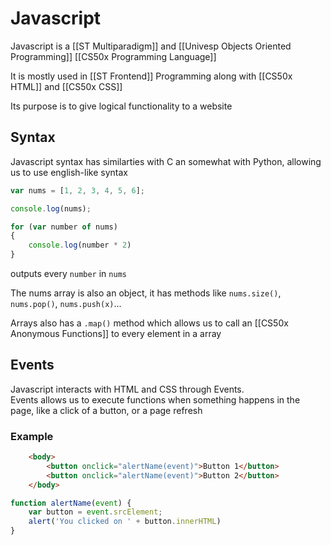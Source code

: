 # Javascript
Javascript is a [[ST Multiparadigm]] and [[Univesp Objects Oriented Programming]] [[CS50x Programming Language]]

It is mostly used in [[ST Frontend]] Programming along with [[CS50x HTML]] and [[CS50x CSS]]

Its purpose is to give logical functionality to a website

## Syntax
Javascript syntax has similarties with C an somewhat with Python, allowing us to use english-like syntax

```javascript
var nums = [1, 2, 3, 4, 5, 6];

console.log(nums);

for (var number of nums)
{
    console.log(number * 2)
}
```

outputs every `number` in `nums`

The nums array is also an object, it has methods like `nums.size()`, `nums.pop()`, `nums.push(x)`...

Arrays also has a `.map()` method which allows us to call an [[CS50x Anonymous Functions]] to every element in a array

## Events
Javascript interacts with HTML and CSS through Events.  
Events allows us to execute functions when something happens in the page, like a click of a button, or a page refresh

### Example
```html
    <body>
        <button onclick="alertName(event)">Button 1</button>
        <button onclick="alertName(event)">Button 2</button>
    </body>

```
```javascript
function alertName(event) {
    var button = event.srcElement;
    alert('You clicked on ' + button.innerHTML)
} 
```
